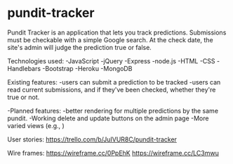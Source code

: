 # pundit-tracker

Pundit Tracker is an application that lets you track predictions.
Submissions must be checkable with a simple Google search.
At the check date, the site's admin will judge the prediction true or false.

Technologies used:
-JavaScript
-jQuery
-Express
-node.js
-HTML
-CSS
-Handlebars
-Bootstrap
-Heroku
-MongoDB

Existing features:
-users can submit a prediction to be tracked
-users can read current submissions, and if they've been checked, whether they're true or not.

-Planned features:
-better rendering for multiple predictions by the same pundit.
-Working delete and update buttons on the admin page
-More varied views (e.g., )

User stories:
https://trello.com/b/JuIVUR8C/pundit-tracker

Wire frames:
https://wireframe.cc/0PpEhK
https://wireframe.cc/LC3mwu
